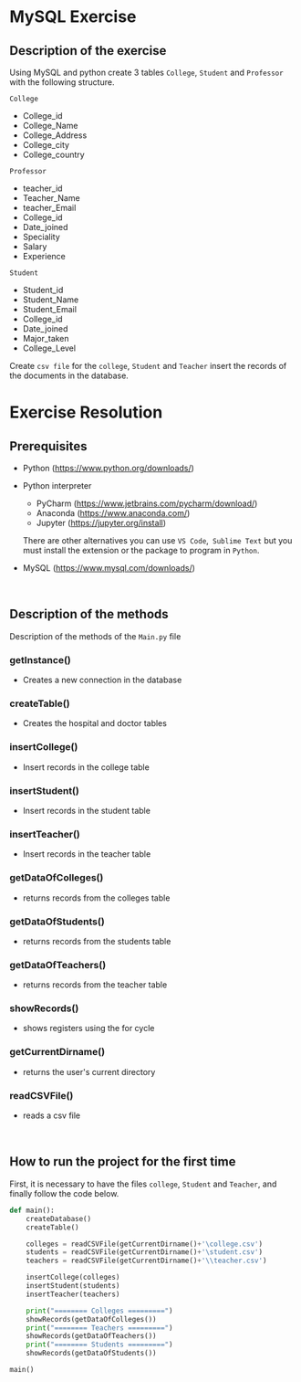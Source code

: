# MySQL Exercise

## Description of the exercise

Using MySQL and python create 3 tables `College`, `Student` and `Professor` with the following structure.

`College`                  
- College_id
- College_Name
- College_Address
- College_city
- College_country
    

`Professor` 
- teacher_id
- Teacher_Name
- teacher_Email
- College_id
- Date_joined
- Speciality
- Salary
- Experience

`Student` 
- Student_id
- Student_Name
- Student_Email
- College_id
- Date_joined
- Major_taken
- College_Level

Create `csv file` for the `college`, `Student` and `Teacher` insert the records of the documents in the database.


# Exercise Resolution

## Prerequisites
- Python (https://www.python.org/downloads/)
- Python interpreter
    - PyCharm (https://www.jetbrains.com/pycharm/download/)
    - Anaconda (https://www.anaconda.com/)
    - Jupyter (https://jupyter.org/install)

  There are other alternatives you can use `VS Code`,` Sublime Text` but you must install the extension or the package to program in `Python`.
- MySQL (https://www.mysql.com/downloads/)

<br>

## Description of the methods
Description of the methods of the `Main.py` file

### getInstance() 
- Creates a new connection in the database
### createTable() 
- Creates the hospital and doctor tables
### insertCollege() 
- Insert records in the college table
### insertStudent()
- Insert records in the student table
### insertTeacher()
- Insert records in the teacher table
### getDataOfColleges() 
- returns records from the colleges table
### getDataOfStudents() 
- returns records from the students table
### getDataOfTeachers() 
- returns records from the teacher table
### showRecords() 
- shows registers using the for cycle
### getCurrentDirname() 
- returns the user's current directory
### readCSVFile() 
- reads a csv file

<br>

## How to run the project for the first time
First, it is necessary to have the files `college`, `Student` and `Teacher`, and finally follow the code below.

```py
def main():
    createDatabase()
    createTable()

    colleges = readCSVFile(getCurrentDirname()+'\college.csv')
    students = readCSVFile(getCurrentDirname()+'\student.csv')
    teachers = readCSVFile(getCurrentDirname()+'\\teacher.csv')

    insertCollege(colleges)
    insertStudent(students)
    insertTeacher(teachers)

    print("======== Colleges =========")
    showRecords(getDataOfColleges())
    print("======== Teachers =========")
    showRecords(getDataOfTeachers())
    print("======== Students =========")
    showRecords(getDataOfStudents())

main()
```
